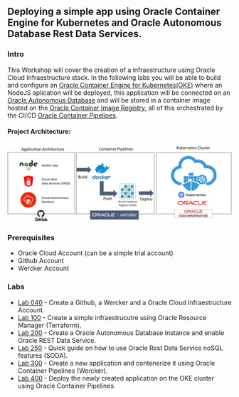## Deploying a simple app using Oracle Container Engine for Kubernetes and Oracle Autonomous Database Rest Data Services.

### Intro

This Workshop will cover the creation of a infraestructure using Oracle Cloud Infraestructure stack. In the following labs you will be able to build and configure an [Oracle Container Engine for Kubernetes(OKE)](https://www.oracle.com/cloud/compute/container-engine-kubernetes.html) where an NodeJS aplication will be deployed, this application will be connected on an [Oracle Autonomous Database]() and will be stored in a container image hosted on the [Oracle Container Image Registry](), all of this orchestrated by the CI/CD [Oracle Container Pipelines]().


#### Project Architecture:

![](/images/architecture.png)

### Prerequisites

- Oracle Cloud Account (can be a simple trial account)
- Github Account
- Wercker Account

### Labs

* [Lab 040](lab40/lab40.md) - Create a Github, a Wercker and a Oracle Cloud Infraestructure Account.
* [Lab 100](lab100/lab100.md) - Create a simple infraestrucutre using Oracle Resource Manager (Terraform).
* [Lab 200](lab200/lab200md) - Create a Oracle Autonomous Database Instance and enable Oracle REST Data Service.
* [Lab 250](lab250/lab250.md) - Quick guide on how to use Oracle Rest Data Service noSQL features (SODA).
* [Lab 300](lab300/lab300.md) - Create a new application and contenerize it using Oracle Container Pipelines (Wercker).
* [Lab 400](lab400/lab400.md) - Deploy the newly created application on the OKE cluster using Oracle Container Pipelines.